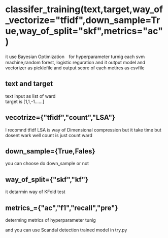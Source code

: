 # classifer_training(text,target,way_of_vectorize="tfidf",down_sample=True,way_of_split="skf",metrics="ac")

it use Bayesian Optimization　for hyperparameter turnig each svm machine,random forest, logistic reguration
and it output model and vectorizer as picklefile and output score of each metircs as csvfile



## text and target 
text input as list of ward  
target is [1,1,-1......]

## vecotrize={"tfidf","count","LSA"}
I recomnd tfidf 
LSA is way of Dimensional compression but it take time but dosent wark well
count is just count ward

## down_sample={True,Fales}

you can choose do down_sample or not

## way_of_split={"skf","kf"}

it detarmin way of KFold test 

## metrics_={"ac","f1","recall","pre"}
determing metrics of hyperparameter tunig




and you can use Scandal detection trained model in try.py 


